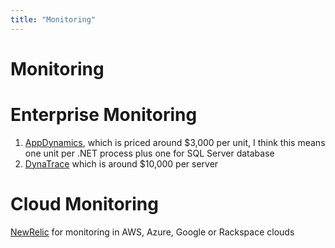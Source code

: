 ```yaml
---
title: "Monitoring"
---
```

# Monitoring

# Enterprise Monitoring

1. [AppDynamics](https://www.appdynamics.com/product/application-performance-management/), which is priced around $3,000 per unit, I think this means one unit per .NET process plus one for SQL Server database
1. [DynaTrace](https://www.dynatrace.com/technologies/net-monitoring/) which is around $10,000 per server

# Cloud Monitoring

[NewRelic](https://newrelic.com/) for monitoring in AWS, Azure, Google or Rackspace clouds